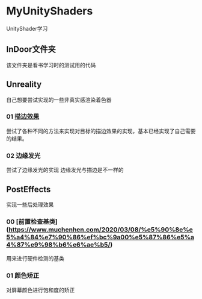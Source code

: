 # MyUnityShaders
UnityShader学习   
## InDoor文件夹
该文件夹是看书学习时的测试用的代码    
       
## Unreality   
自己想要尝试实现的一些非真实感渲染着色器    
### 01 [描边效果](https://www.muchenhen.com/2020/03/07/%e6%8f%8f%e8%be%b9%e6%95%88%e6%9e%9c/)    
尝试了各种不同的方法来实现对目标的描边效果的实现，基本已经实现了自己需要的结果。   
       
### 02 边缘发光
尝试了边缘发光的实现 边缘发光与描边是不一样的   
   
   
## PostEffects   
实现一些后处理效果  
### 00 [前置检查基类] (https://www.muchenhen.com/2020/03/08/%e5%90%8e%e5%a4%84%e7%90%86%ef%bc%9a00%e5%87%86%e5%a4%87%e9%98%b6%e6%ae%b5/)  
用来进行硬件检测的基类   
   
### 01 颜色矫正   
对屏幕颜色进行饱和度的矫正   
